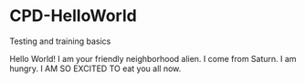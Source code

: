 # CPD-HelloWorld
Testing and training basics

Hello World!
I am your friendly neighborhood alien. I come from Saturn.
I am hungry. I AM SO EXCITED TO eat you all now. 
